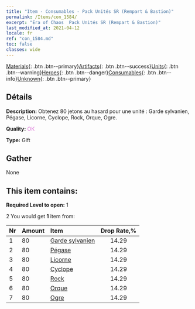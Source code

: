 ```yaml
---
title: "Item - Consumables - Pack Unités SR (Rempart & Bastion)"
permalink: /Items/con_1584/
excerpt: "Era of Chaos  Pack Unités SR (Rempart & Bastion)"
last_modified_at: 2021-04-12
locale: fr
ref: "con_1584.md"
toc: false
classes: wide
---
```

 [Materials](/fr/Items/){: .btn .btn--primary}[Artifacts](/fr/Items/Artifacts/){: .btn .btn--success}[Units](/fr/Items/Units/){: .btn .btn--warning}[Heroes](/fr/Items/Heroes/){: .btn .btn--danger}[Consumables](/fr/Items/Consumables/){: .btn .btn--info}[Unknown](/fr/Items/Unknown/){: .btn .btn--primary}

## Détails
 **Description:** Obtenez 80 jetons au hasard pour une unité : Garde sylvanien, Pégase, Licorne, Cyclope, Rock, Orque, Ogre.

 **Quality:** <span style="color: #DA70D6">OK</span>

 **Type:** Gift

## Gather

  None

## This item contains:

 **Required Level to open:** 1

 2 You would get **1** item  from:

  | Nr | Amount |     Item    | Drop Rate,% |
  |:---|:-------|:------------|:---------:|
  | 1 | 80 | [Garde sylvanien](/fr/Items/unt_203/) | 14.29 | 
  | 2 | 80 | [Pégase](/fr/Items/unt_202/) | 14.29 | 
  | 3 | 80 | [Licorne](/fr/Items/unt_204/) | 14.29 | 
  | 4 | 80 | [Cyclope](/fr/Items/unt_222/) | 14.29 | 
  | 5 | 80 | [Rock](/fr/Items/unt_221/) | 14.29 | 
  | 6 | 80 | [Orque](/fr/Items/unt_219/) | 14.29 | 
  | 7 | 80 | [Ogre](/fr/Items/unt_220/) | 14.29 | 
